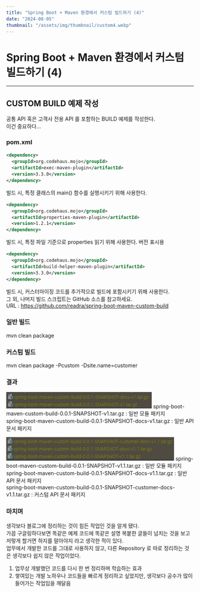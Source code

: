 ```yaml
---
title: "Spring Boot + Maven 환경에서 커스텀 빌드하기 (4)"
date: "2024-08-05"
thumbnail: "/assets/img/thumbnail/custom4.webp"
---
```


# Spring Boot + Maven 환경에서 커스텀 빌드하기 (4)
---

## CUSTOM BUILD 예제 작성
공통 API 혹은 고객사 전용 API 를 포함하는 BUILD 예제를 작성한다.   
이건 중요하다...

### pom.xml
```xml
<dependency>
  <groupId>org.codehaus.mojo</groupId>
  <artifactId>exec-maven-plugin</artifactId>
  <version>3.3.0</version>
</dependency>
```
빌드 시, 특정 클래스의 main() 함수를 실행시키기 위해 사용한다.   
```xml
<dependency>
  <groupId>org.codehaus.mojo</groupId>
  <artifactId>properties-maven-plugin</artifactId>
  <version>1.2.1</version>
</dependency>
```
빌드 시, 특정 파일 기준으로 properties 읽기 위해 사용한다. 버전 표시용   
```xml
<dependency>
  <groupId>org.codehaus.mojo</groupId>
  <artifactId>build-helper-maven-plugin</artifactId>
  <version>3.3.0</version>
</dependency>
```
빌드 시, 커스터마이징 코드를 추가적으로 빌드에 포함시키기 위해 사용한다.   
그 외, 나머지 빌드 스크립트는 GitHub 소스를 참고하세요.   
URL : https://github.com/readra/spring-boot-maven-custom-build

### 일반 빌드
mvn clean package   

### 커스텀 빌드
mvn clean package -Pcustom -Dsite.name=customer   

### 결과
![일반 빌드 결과](/assets/img/pages/maven-custom-build/common-build.png)
spring-boot-maven-custom-build-0.0.1-SNAPSHOT-v1.tar.gz : 일반 모듈 패키지   
spring-boot-maven-custom-build-0.0.1-SNAPSHOT-docs-v1.tar.gz : 일반 API 문서 패키지   

![커스텀 빌드 결과](/assets/img/pages/maven-custom-build/custom-build.png)
spring-boot-maven-custom-build-0.0.1-SNAPSHOT-v1.1.tar.gz : 일반 모듈 패키지   
spring-boot-maven-custom-build-0.0.1-SNAPSHOT-docs-v1.1.tar.gz : 일반 API 문서 패키지   
spring-boot-maven-custom-build-0.0.1-SNAPSHOT-customer-docs-v1.1.tar.gz : 커스텀 API 문서 패키지   

### 마치며
생각보다 블로그에 정리하는 것이 힘든 작업인 것을 알게 됐다.   
가끔 구글링하다보면 똑같은 예제 코드에 똑같은 설명 복붙한 글들이 넘치는 것을 보고 저렇게 할거면 하지를 말아야지 라고 생각한 적이 있다.   
업무에서 개발한 코드를 그대로 사용하지 않고, 다른 Repository 로 따로 정리하는 것은 생각보다 쉽지 않은 작업이었다.
1. 업무상 개발했던 코드를 다시 한 번 정리하며 학습하는 효과
2. 쌓여있는 개발 노하우나 코드들을 빠르게 정리하고 싶었지만, 생각보다 공수가 많이 들어가는 작업임을 깨달음